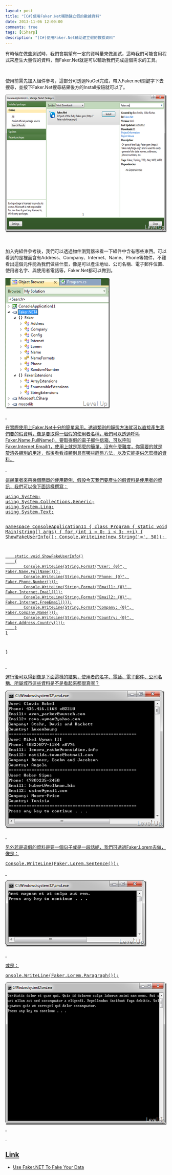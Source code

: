 ```yaml
---
layout: post
title: "[C#]使用Faker.Net輔助建立假的數據資料"
date: 2013-11-06 12:00:00
comments: true
tags: [CSharp]
description: "[C#]使用Faker.Net輔助建立假的數據資料"
---
```

<p>有時候在做些測試時，我們會期望有一定的資料量來做測試，這時我們可能會用程式來產生大量假的資料，而Faker.Net就是可以輔助我們完成這個需求的工具。</p>  <p> </p>  <p>使用前需先加入組件參考，這部分可透過NuGet完成，帶入Faker.net關鍵字下去搜尋，並按下Faker.Net搜尋結果後方的Install按鈕就可以了。</p>  <p><img style="border-right-width: 0px; border-top-width: 0px; border-bottom-width: 0px; border-left-width: 0px" border="0" alt="image" src="\images\posts\9d516460-761c-4298-85bd-cb706d9672c2\image_thumb.png" width="644" height="431" /></a></p>  <p> </p>  <p>加入完組件參考後，我們可以透過物件瀏覽器來看一下組件中含有哪些東西。可以看到的是裡面含有Address、Company、Internet、Name、Phone等物件，不難看出這個元件能為我們做些什麼，像是可以產生地址、公司名稱、電子郵件位置、使用者名字、與使用者電話等，Faker.Net都可以做到。</p>  <p><a href="http://files.dotblogs.com.tw/larrynung/1204/2ac306d32214_ADA3/image_4.png"><img style="border-right-width: 0px; border-top-width: 0px; border-bottom-width: 0px; border-left-width: 0px" border="0" alt="image" src="\images\posts\9d516460-761c-4298-85bd-cb706d9672c2\image_thumb_1.png" width="327" height="409" /></p>  <p> </p>  <p>在實際使用上Faker.Net十分的簡單易用，透過類別的靜態方法就可以直接產生我們要的假資料，像是要取得一個假的使用者名稱，我們可以透過呼叫Faker.Name.FullName()，要取得假的電子郵件信箱，可以呼叫Faker.Internet.Email()，使用上就是那麼的簡單，沒有什麼難度，你需要的就是釐清各類別的用途，然後看看該類別具有哪些靜態方法，以及它能提供怎麼樣的資料。</p>  <p> </p>  <p>這邊筆者來帶幾個簡單的使用範例，假設今天我們要產生的假資料是使用者的資訊，我們可以像下面這樣撰寫：</p>  <div style="padding-bottom: 0px; margin: 0px; padding-left: 0px; padding-right: 0px; display: inline; float: none; padding-top: 0px" id="scid:812469c5-0cb0-4c63-8c15-c81123a09de7:32c48eee-ad98-4180-8f06-d920f179aa2b" class="wlWriterSmartContent"><pre name="code" class="c#">using System;
using System.Collections.Generic;
using System.Linq;
using System.Text;

namespace ConsoleApplication11
{
	class Program
	{
		static void Main(string[] args)
		{
			for (int i = 0; i &lt; 3; ++i)
			{
				ShowFakeUserInfo();
				Console.WriteLine(new String('=', 50));
			}
		}

		static void ShowFakeUserInfo()
		{
			Console.WriteLine(String.Format("User: {0}", Faker.Name.FullName()));
			Console.WriteLine(String.Format("Phone: {0}", Faker.Phone.Number()));
			Console.WriteLine(String.Format("Email1: {0}", Faker.Internet.Email()));
			Console.WriteLine(String.Format("Email2: {0}", Faker.Internet.FreeEmail()));
			Console.WriteLine(String.Format("Company: {0}", Faker.Company.Name()));
			Console.WriteLine(String.Format("Country: {0}", Faker.Address.Country()));
		}
	}
}</pre></div>

<p> </p>

<p>運行後可以得到像是下面這樣的結果，使用者的名字、電話、電子郵件、公司名稱、所屬城市這些資料是不是看起來都很真呢？</p>

<p><img style="border-right-width: 0px; border-top-width: 0px; border-bottom-width: 0px; border-left-width: 0px" border="0" alt="image" src="\images\posts\9d516460-761c-4298-85bd-cb706d9672c2\image_thumb_2.png" width="497" height="431" /></p>

<p> </p>

<p>另外若是造假的資料是要一個句子或是一段話呢，我們可透過Faker.Lorem去做，像是：</p>

<p>
  </p><div style="padding-bottom: 0px; margin: 0px; padding-left: 0px; padding-right: 0px; display: inline; float: none; padding-top: 0px" id="scid:812469c5-0cb0-4c63-8c15-c81123a09de7:0e091150-15e1-4e98-af78-a73420cf75d0" class="wlWriterSmartContent"><pre name="code" class="c#">Console.WriteLine(Faker.Lorem.Sentence());</pre></div>


<p> </p>

<p><img style="border-bottom: 0px; border-left: 0px; border-top: 0px; border-right: 0px" border="0" alt="image" src="\images\posts\9d516460-761c-4298-85bd-cb706d9672c2\image_thumb_5.png" width="441" height="207" /> </p>

<p> </p>

<p>或是：</p>

<div style="padding-bottom: 0px; margin: 0px; padding-left: 0px; padding-right: 0px; display: inline; float: none; padding-top: 0px" id="scid:812469c5-0cb0-4c63-8c15-c81123a09de7:7b909297-65c8-4e62-a1f7-9c085d925782" class="wlWriterSmartContent"><pre name="code" class="c#">onsole.WriteLine(Faker.Lorem.Paragraph());</pre></div>

<p><img style="border-bottom: 0px; border-left: 0px; border-top: 0px; border-right: 0px" border="0" alt="image" src="\images\posts\9d516460-761c-4298-85bd-cb706d9672c2\image_thumb_4.png" width="681" height="446" />  </p>

<p> </p>

<h2>Link</h2>

<ul>
  <li>Use Faker.NET To Fake Your Data </li>
</ul>